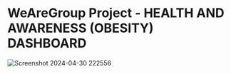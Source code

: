 # WeAreGroup Project - HEALTH AND AWARENESS (OBESITY) DASHBOARD  


![Screenshot 2024-04-30 222556](https://github.com/prabinprojects/photos/assets/163358902/42424609-240a-4e59-b8bf-10ad834d7ba6)
